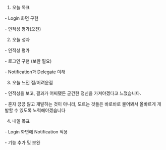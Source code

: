 

1. 오늘 목표

\- Login 화면 구현

\- 인적성 평가(오전)



2. 오늘 성과

\- 인적성 평가

\- 로그인 구현 (보완 필요)

\- Notification과 Delegate 이해



3. 오늘 느낀 점/어려운점

\- 인적성을 보고, 결과가 어찌됐든 굳건한 정신을 가져야겠다고 느꼈습니다.

\- 혼자 끙끙 앓고 개발하는 것이 아니라, 모르는 것들은 바로바로 물어봐서 올바르게 개발할 수 있도록 노력해야겠습니다



4. 내일 목표

\- Login 화면에 Notification 적용

\- 기능 추가 및 보완